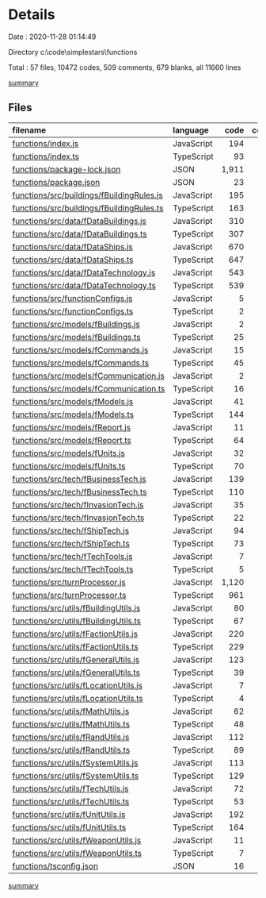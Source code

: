 # Details

Date : 2020-11-28 01:14:49

Directory c:\code\simplestars\functions

Total : 57 files,  10472 codes, 509 comments, 679 blanks, all 11660 lines

[summary](results.md)

## Files
| filename | language | code | comment | blank | total |
| :--- | :--- | ---: | ---: | ---: | ---: |
| [functions/index.js](/functions/index.js) | JavaScript | 194 | 12 | 1 | 207 |
| [functions/index.ts](/functions/index.ts) | TypeScript | 93 | 21 | 38 | 152 |
| [functions/package-lock.json](/functions/package-lock.json) | JSON | 1,911 | 0 | 1 | 1,912 |
| [functions/package.json](/functions/package.json) | JSON | 23 | 0 | 1 | 24 |
| [functions/src/buildings/fBuildingRules.js](/functions/src/buildings/fBuildingRules.js) | JavaScript | 195 | 1 | 1 | 197 |
| [functions/src/buildings/fBuildingRules.ts](/functions/src/buildings/fBuildingRules.ts) | TypeScript | 163 | 1 | 28 | 192 |
| [functions/src/data/fDataBuildings.js](/functions/src/data/fDataBuildings.js) | JavaScript | 310 | 6 | 1 | 317 |
| [functions/src/data/fDataBuildings.ts](/functions/src/data/fDataBuildings.ts) | TypeScript | 307 | 6 | 4 | 317 |
| [functions/src/data/fDataShips.js](/functions/src/data/fDataShips.js) | JavaScript | 670 | 33 | 1 | 704 |
| [functions/src/data/fDataShips.ts](/functions/src/data/fDataShips.ts) | TypeScript | 647 | 34 | 27 | 708 |
| [functions/src/data/fDataTechnology.js](/functions/src/data/fDataTechnology.js) | JavaScript | 543 | 2 | 1 | 546 |
| [functions/src/data/fDataTechnology.ts](/functions/src/data/fDataTechnology.ts) | TypeScript | 539 | 2 | 16 | 557 |
| [functions/src/functionConfigs.js](/functions/src/functionConfigs.js) | JavaScript | 5 | 0 | 1 | 6 |
| [functions/src/functionConfigs.ts](/functions/src/functionConfigs.ts) | TypeScript | 2 | 0 | 5 | 7 |
| [functions/src/models/fBuildings.js](/functions/src/models/fBuildings.js) | JavaScript | 2 | 0 | 1 | 3 |
| [functions/src/models/fBuildings.ts](/functions/src/models/fBuildings.ts) | TypeScript | 25 | 0 | 3 | 28 |
| [functions/src/models/fCommands.js](/functions/src/models/fCommands.js) | JavaScript | 15 | 0 | 1 | 16 |
| [functions/src/models/fCommands.ts](/functions/src/models/fCommands.ts) | TypeScript | 45 | 0 | 8 | 53 |
| [functions/src/models/fCommunication.js](/functions/src/models/fCommunication.js) | JavaScript | 2 | 0 | 1 | 3 |
| [functions/src/models/fCommunication.ts](/functions/src/models/fCommunication.ts) | TypeScript | 16 | 0 | 12 | 28 |
| [functions/src/models/fModels.js](/functions/src/models/fModels.js) | JavaScript | 41 | 0 | 1 | 42 |
| [functions/src/models/fModels.ts](/functions/src/models/fModels.ts) | TypeScript | 144 | 0 | 23 | 167 |
| [functions/src/models/fReport.js](/functions/src/models/fReport.js) | JavaScript | 11 | 0 | 1 | 12 |
| [functions/src/models/fReport.ts](/functions/src/models/fReport.ts) | TypeScript | 64 | 0 | 21 | 85 |
| [functions/src/models/fUnits.js](/functions/src/models/fUnits.js) | JavaScript | 32 | 0 | 1 | 33 |
| [functions/src/models/fUnits.ts](/functions/src/models/fUnits.ts) | TypeScript | 70 | 0 | 12 | 82 |
| [functions/src/tech/fBusinessTech.js](/functions/src/tech/fBusinessTech.js) | JavaScript | 139 | 0 | 1 | 140 |
| [functions/src/tech/fBusinessTech.ts](/functions/src/tech/fBusinessTech.ts) | TypeScript | 110 | 0 | 21 | 131 |
| [functions/src/tech/fInvasionTech.js](/functions/src/tech/fInvasionTech.js) | JavaScript | 35 | 0 | 1 | 36 |
| [functions/src/tech/fInvasionTech.ts](/functions/src/tech/fInvasionTech.ts) | TypeScript | 22 | 0 | 8 | 30 |
| [functions/src/tech/fShipTech.js](/functions/src/tech/fShipTech.js) | JavaScript | 94 | 7 | 1 | 102 |
| [functions/src/tech/fShipTech.ts](/functions/src/tech/fShipTech.ts) | TypeScript | 73 | 7 | 24 | 104 |
| [functions/src/tech/fTechTools.js](/functions/src/tech/fTechTools.js) | JavaScript | 7 | 0 | 1 | 8 |
| [functions/src/tech/fTechTools.ts](/functions/src/tech/fTechTools.ts) | TypeScript | 5 | 0 | 2 | 7 |
| [functions/src/turnProcessor.js](/functions/src/turnProcessor.js) | JavaScript | 1,120 | 64 | 1 | 1,185 |
| [functions/src/turnProcessor.ts](/functions/src/turnProcessor.ts) | TypeScript | 961 | 69 | 193 | 1,223 |
| [functions/src/utils/fBuildingUtils.js](/functions/src/utils/fBuildingUtils.js) | JavaScript | 80 | 0 | 1 | 81 |
| [functions/src/utils/fBuildingUtils.ts](/functions/src/utils/fBuildingUtils.ts) | TypeScript | 67 | 0 | 14 | 81 |
| [functions/src/utils/fFactionUtils.js](/functions/src/utils/fFactionUtils.js) | JavaScript | 220 | 40 | 1 | 261 |
| [functions/src/utils/fFactionUtils.ts](/functions/src/utils/fFactionUtils.ts) | TypeScript | 229 | 40 | 51 | 320 |
| [functions/src/utils/fGeneralUtils.js](/functions/src/utils/fGeneralUtils.js) | JavaScript | 123 | 0 | 1 | 124 |
| [functions/src/utils/fGeneralUtils.ts](/functions/src/utils/fGeneralUtils.ts) | TypeScript | 39 | 0 | 4 | 43 |
| [functions/src/utils/fLocationUtils.js](/functions/src/utils/fLocationUtils.js) | JavaScript | 7 | 0 | 1 | 8 |
| [functions/src/utils/fLocationUtils.ts](/functions/src/utils/fLocationUtils.ts) | TypeScript | 4 | 0 | 5 | 9 |
| [functions/src/utils/fMathUtils.js](/functions/src/utils/fMathUtils.js) | JavaScript | 62 | 0 | 1 | 63 |
| [functions/src/utils/fMathUtils.ts](/functions/src/utils/fMathUtils.ts) | TypeScript | 48 | 0 | 28 | 76 |
| [functions/src/utils/fRandUtils.js](/functions/src/utils/fRandUtils.js) | JavaScript | 112 | 45 | 1 | 158 |
| [functions/src/utils/fRandUtils.ts](/functions/src/utils/fRandUtils.ts) | TypeScript | 89 | 45 | 24 | 158 |
| [functions/src/utils/fSystemUtils.js](/functions/src/utils/fSystemUtils.js) | JavaScript | 113 | 3 | 1 | 117 |
| [functions/src/utils/fSystemUtils.ts](/functions/src/utils/fSystemUtils.ts) | TypeScript | 129 | 3 | 17 | 149 |
| [functions/src/utils/fTechUtils.js](/functions/src/utils/fTechUtils.js) | JavaScript | 72 | 5 | 1 | 78 |
| [functions/src/utils/fTechUtils.ts](/functions/src/utils/fTechUtils.ts) | TypeScript | 53 | 5 | 14 | 72 |
| [functions/src/utils/fUnitUtils.js](/functions/src/utils/fUnitUtils.js) | JavaScript | 192 | 6 | 1 | 199 |
| [functions/src/utils/fUnitUtils.ts](/functions/src/utils/fUnitUtils.ts) | TypeScript | 164 | 6 | 36 | 206 |
| [functions/src/utils/fWeaponUtils.js](/functions/src/utils/fWeaponUtils.js) | JavaScript | 11 | 0 | 1 | 12 |
| [functions/src/utils/fWeaponUtils.ts](/functions/src/utils/fWeaponUtils.ts) | TypeScript | 7 | 0 | 4 | 11 |
| [functions/tsconfig.json](/functions/tsconfig.json) | JSON | 16 | 46 | 8 | 70 |

[summary](results.md)